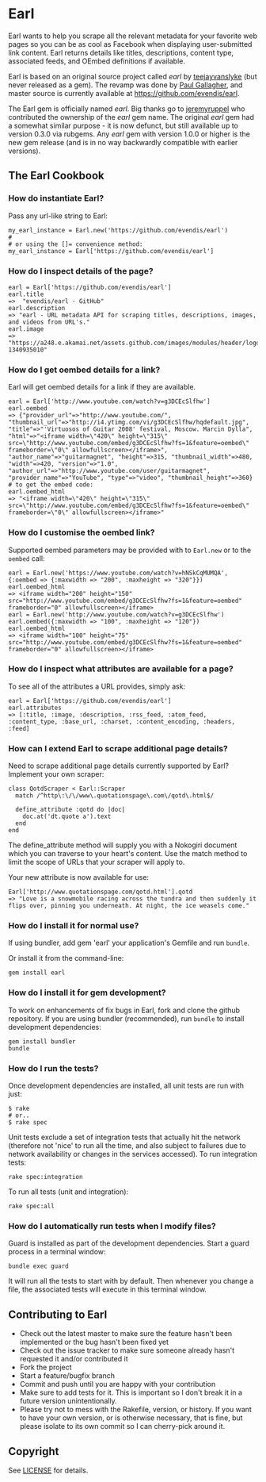 # Earl

Earl wants to help you scrape all the relevant metadata for your favorite web pages so you can be as cool as
Facebook when displaying user-submitted link content. Earl returns details like titles, descriptions, content type,
associated feeds, and OEmbed definitions if available.

Earl is based on an original source project called _earl_ by [teejayvanslyke](https://github.com/teejayvanslyke/earl) (but never released as a gem).
The revamp was done by [Paul Gallagher](<https://github.com/tardate>), and master source is currently
available at <https://github.com/evendis/earl>.

The Earl gem is officially named _earl_. Big thanks go to [jeremyruppel](https://github.com/jeremyruppel) who
contributed the ownership of the _earl_ gem name. The original _earl_ gem had a somewhat similar purpose - it is now defunct, but still available up to version 0.3.0 via rubgems. Any _earl_ gem with version 1.0.0 or higher is the new gem release (and is in no way backwardly compatible with
earlier versions).

## The Earl Cookbook

### How do instantiate Earl?

Pass any url-like string to Earl:

    my_earl_instance = Earl.new('https://github.com/evendis/earl')
    #
    # or using the []= convenience method:
    my_earl_instance = Earl['https://github.com/evendis/earl']

### How do I inspect details of the page?

    earl = Earl['https://github.com/evendis/earl']
    earl.title
    =>  "evendis/earl · GitHub"
    earl.description
    => "earl - URL metadata API for scraping titles, descriptions, images, and videos from URL's."
    earl.image
    => "https://a248.e.akamai.net/assets.github.com/images/modules/header/logov7@4x.png?1340935010"

### How do I get oembed details for a link?

Earl will get oembed details for a link if they are available.

    earl = Earl['http://www.youtube.com/watch?v=g3DCEcSlfhw']
    earl.oembed
    => {"provider_url"=>"http://www.youtube.com/", "thumbnail_url"=>"http://i4.ytimg.com/vi/g3DCEcSlfhw/hqdefault.jpg", "title"=>"'Virtuosos of Guitar 2008' festival, Moscow. Marcin Dylla", "html"=>"<iframe width=\"420\" height=\"315\" src=\"http://www.youtube.com/embed/g3DCEcSlfhw?fs=1&feature=oembed\" frameborder=\"0\" allowfullscreen></iframe>", "author_name"=>"guitarmagnet", "height"=>315, "thumbnail_width"=>480, "width"=>420, "version"=>"1.0", "author_url"=>"http://www.youtube.com/user/guitarmagnet", "provider_name"=>"YouTube", "type"=>"video", "thumbnail_height"=>360}
    # to get the embed code:
    earl.oembed_html
    => "<iframe width=\"420\" height=\"315\" src=\"http://www.youtube.com/embed/g3DCEcSlfhw?fs=1&feature=oembed\" frameborder=\"0\" allowfullscreen></iframe>"

### How do I customise the oembed link?

Supported oembed parameters may be provided with to `Earl.new` or to the `oembed` call:

    earl = Earl.new('https://www.youtube.com/watch?v=hNSkCqMUMQA', {:oembed => {:maxwidth => "200", :maxheight => "320"}})
    earl.oembed_html
    => <iframe width="200" height="150" src="http://www.youtube.com/embed/g3DCEcSlfhw?fs=1&feature=oembed" frameborder="0" allowfullscreen></iframe>
    earl = Earl.new('http://www.youtube.com/watch?v=g3DCEcSlfhw')
    earl.oembed({:maxwidth => "100", :maxheight => "120"})
    earl.oembed_html
    => <iframe width="100" height="75" src="http://www.youtube.com/embed/g3DCEcSlfhw?fs=1&feature=oembed" frameborder="0" allowfullscreen></iframe>

### How do I inspect what attributes are available for a page?

To see all of the attributes a URL provides, simply ask:

    earl = Earl['https://github.com/evendis/earl']
    earl.attributes
    => [:title, :image, :description, :rss_feed, :atom_feed, :content_type, :base_url, :charset, :content_encoding, :headers, :feed]

### How can I extend Earl to scrape additional page details?

Need to scrape additional page details currently supported by Earl?  Implement your own scraper:

    class QotdScraper < Earl::Scraper
      match /^http\:\/\/www\.quotationspage\.com\/qotd\.html$/

      define_attribute :qotd do |doc|
        doc.at('dt.quote a').text
      end
    end

The define_attribute method will supply you with a Nokogiri document which you can traverse to your heart's content.
Use the match method to limit the scope of URLs that your scraper will apply to.

Your new attribute is now available for use:

    Earl['http://www.quotationspage.com/qotd.html'].qotd
    => "Love is a snowmobile racing across the tundra and then suddenly it flips over, pinning you underneath. At night, the ice weasels come."

### How do I install it for normal use?

If using bundler, add gem 'earl' your application's Gemfile and run `bundle`.

Or install it from the command-line:

    gem install earl

### How do I install it for gem development?

To work on enhancements of fix bugs in Earl, fork and clone the github repository.
If you are using bundler (recommended), run `bundle` to install development dependencies:

    gem install bundler
    bundle

### How do I run the tests?

Once development dependencies are installed, all unit tests are run with just:

    $ rake
    # or..
    $ rake spec

Unit tests exclude a set of integration tests that actually hit the network (therefore not 'nice' to run all the time,
and also subject to failures due to network availability or changes in the services accessed). To run integration tests:

    rake spec:integration

To run all tests (unit and integration):

    rake spec:all

### How do I automatically run tests when I modify files?

Guard is installed as part of the development dependencies. Start a guard process in a terminal window:

    bundle exec guard

It will run all the tests to start with by default. Then whenever you change a file, the associated tests will execute in this terminal window.

## Contributing to Earl

* Check out the latest master to make sure the feature hasn't been implemented or the bug hasn't been fixed yet
* Check out the issue tracker to make sure someone already hasn't requested it and/or contributed it
* Fork the project
* Start a feature/bugfix branch
* Commit and push until you are happy with your contribution
* Make sure to add tests for it. This is important so I don't break it in a future version unintentionally.
* Please try not to mess with the Rakefile, version, or history. If you want to have your own version, or is otherwise necessary, that is fine, but please isolate to its own commit so I can cherry-pick around it.

## Copyright

See [LICENSE](./LICENSE) for details.
